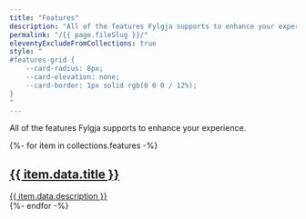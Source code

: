 ```yaml
---
title: "Features"
description: "All of the features Fylgja supports to enhance your experience."
permalink: "/{{ page.fileSlug }}/"
eleventyExcludeFromCollections: true
style: "
#features-grid {
    --card-radius: 8px;
    --card-elevation: none;
    --card-border: 1px solid rgb(0 0 0 / 12%);
}
"
---
```


All of the features Fylgja supports to enhance your experience.

<div id="features-grid" class="auto-grid">
{%- for item in collections.features -%}
    <a href="{{ item.url }}" class="card card-content">
        <h2 class="h5">{{ item.data.title }}</h2>
        <div>{{ item.data.description }}</div>
    </a>
{%- endfor -%}
</div>

